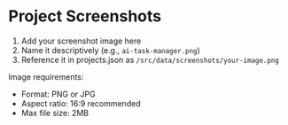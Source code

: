 # Project Screenshots

1. Add your screenshot image here
2. Name it descriptively (e.g., `ai-task-manager.png`)
3. Reference it in projects.json as `/src/data/screenshots/your-image.png`

Image requirements:
- Format: PNG or JPG
- Aspect ratio: 16:9 recommended
- Max file size: 2MB